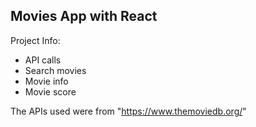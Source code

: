 ## Movies App with React

Project Info:
-   API calls
-   Search movies
-   Movie info
-   Movie score

The APIs used were from "https://www.themoviedb.org/"
